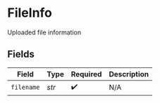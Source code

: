 # FileInfo

Uploaded file information


## Fields

| Field              | Type               | Required           | Description        |
| ------------------ | ------------------ | ------------------ | ------------------ |
| `filename`         | *str*              | :heavy_check_mark: | N/A                |